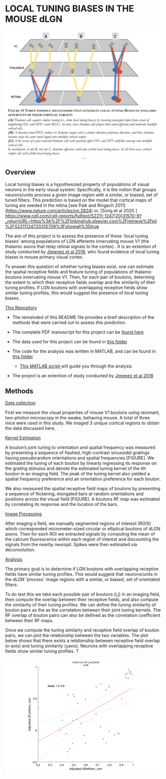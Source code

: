 # LOCAL TUNING BIASES IN THE MOUSE dLGN

<img src="lgnASSETS/Three mechanisms of Tuning Biases.jpg" alt="Screen Shot 2021-09-02 at 2.56.34 PM" style="zoom: 50%;" />

## Overview

Local tuning biases is a hypothesized property of populations of visual neurons in the early visual system: Specifically, it is the notion that groups neurons/units process a given image region with a similar, or biased, set of tuned filters. This prediction is based on the model that cortical maps of tuning are seeded in the retina [see Paik and Ringach 2011] (https://www.nature.com/articles/nn.2824) or, [Song et al 2020 ] https://www.cell.com/cell-reports/fulltext/S2211-1247(20)31570-9?_returnURL=https%3A%2F%2Flinkinghub.elsevier.com%2Fretrieve%2Fpii%2FS2211124720315709%3Fshowall%3Dtrue

The aim of this project is to assess the presence of these 'local tuning biases' among populations of LGN afferents innervating  mouse V1  (the thalamic axons that relay retinal signals to the cortex) . It is an extention of study conducted by [Jimenez et al 2018](https://journals.physiology.org/doi/full/10.1152/jn.00150.2018#:~:text=Local%20tuning%20biases%20imply%20that,assumed%20by%20modular%20cortical%20organization), who found evidence of local tuning biases in mouse primary visual cortex. 


To answer this question of whether tuning biases exist, one can estimate the spatial receptive fields and feature tuning of populations of thalamic boutons innervating mouse V1. Then, for each pair of boutons, determing the extent to which their receptive fields overlap and the similarity of their tuning profiles. If LGN boutons with overlapping receptive fields show similar tuning profiles, this would suggest the presence of local tuning biases.

<u>This Repository</u>

- The remainded of this README file provides a breif description of the methods that were carried out to assess this prediction. 
- The complete PDF manuscript for this project can be [ found here ](lgnSUBMIT/lgnManuscript_master.pdf) 
- The data used for this project can be found in [this folder](lgnDATA)
- The code for the analysis was written in MATLAB, and can be found in  [this folder](lgnANALYSIS)
  - [This MATLAB script ]( lgnSUBMIT/lgnManuscript_master.pdf) will guide you through the analysis 

- The project is an extention of study conducted by [Jimenez et al 2018](https://journals.physiology.org/doi/full/10.1152/jn.00150.2018#:~:text=Local%20tuning%20biases%20imply%20that,assumed%20by%20modular%20cortical%20organization)

## Methods

<u>Data collection</u> 

First we measure the visual properties of mouse V1 boutons using resonant, two-photon microscopy in the awake, behaving mouse. A total of three mice were used in this study. We imaged 3 unique cortical regions to obtain the data discussed here.

<u>Kernel Estimation</u> 

A bouton’s joint tuning to orientation and spatial frequency was measured by presenting a sequence of flashed, high-contrast sinusoidal gratings having pseudorandom orientations and spatial frequencies [FIGURE]. We estimated the tuning of each bouton by linearly regressing its response on the grating stimulus and denote the estimated tuning kernel of the ith bouton in an imaging field. The peak of the tuning kernel also yielded a spatial frequency preference and an orientation preference for each bouton.

We also measured the spatial receptive field maps of boutons by presenting a sequence of flickering, elongated bars at random orientations and positions across the visual field [FIGURE]. A boutons RF map was estimated by correlating its response and the location of the bars. 

<u>Image Processing</u>

After imaging a field, we manually segmented regions of interest  (ROIS) which corresponded micrometer-sized circular or elliptical boutons of dLGN axons. Then for each ROI we extracted signals by computing the mean of the calcium fluorescence within each region of interest and discounting the signals from the nearby neuropil. Spikes were then estimated via deconvolution.

<u>Analysis</u>

The primary goal is to determine if LGN boutons with overlapping receptive fields have similar tuning profiles. This would suggest  that neurons/units in the dLGN 'process' image regions with a similar, or biased, set of orientated filters. 

To do test this we take each possible pair of boutons (i,j)  in an imaging field, then compute the overlap between their receptive fields, and also compute the similarity of their tuning profiles. We can define the tuning similarity of bouton pairs as the as the correlation between their joint tuning kernels. The RF overlap of bouton pairs can also be defined as the correlation coefficient between their RF maps.

Once we compute the tuning similarty and receptive field overlap of bouton pairs, we can plot the relationship between the two variables.  The plot below shows that there exists a relationship between receptive field overlap (x-axis) and tuning similarity (yaxis). Neurons with overlapping receptive fields show similar tuning profiles. T

 





![Results_raw](lgnASSETS/Results_raw.png)

